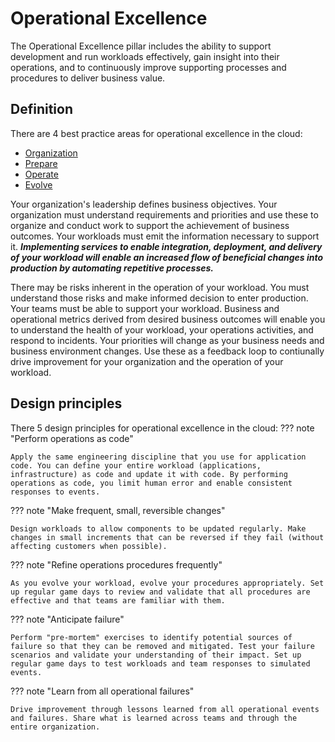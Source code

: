 # Operational Excellence
The Operational Excellence pillar includes the ability to support development and run workloads effectively, gain insight into their operations, and to continuously improve supporting processes and procedures to deliver business value.

## **Definition**
There are 4 best practice areas for operational excellence in the cloud:

- [Organization](best-practices/organization.md)
- [Prepare](best-practices/prepare.md)
- [Operate](best-practices/operate.md)
- [Evolve](best-practices/evolve.md)

Your organization's leadership defines business objectives. Your organization must understand requirements and priorities and use these to organize and conduct work to support the achievement of business outcomes. Your workloads must emit the information necessary to support it. ***Implementing services to enable integration, deployment, and delivery of your workload will enable an increased flow of beneficial changes into production by automating repetitive processes.***

There may be risks inherent in the operation of your workload. You must understand those risks and make informed decision to enter production. Your teams must be able to support your workload. Business and operational metrics derived from desired business outcomes will enable you to understand the health of your workload, your operations activities, and respond to incidents. Your priorities will change as your business needs and business environment changes. Use these as a feedback loop to contiunally drive improvement for your organization and the operation of your workload.

## **Design principles**
There 5 design principles for operational excellence in the cloud:
??? note "Perform operations as code"

    Apply the same engineering discipline that you use for application code. You can define your entire workload (applications, infrastructure) as code and update it with code. By performing operations as code, you limit human error and enable consistent responses to events.

??? note "Make frequent, small, reversible changes"

    Design workloads to allow components to be updated regularly. Make changes in small increments that can be reversed if they fail (without affecting customers when possible).

??? note "Refine operations procedures frequently"

    As you evolve your workload, evolve your procedures appropriately. Set up regular game days to review and validate that all procedures are effective and that teams are familiar with them.

??? note "Anticipate failure"

    Perform "pre-mortem" exercises to identify potential sources of failure so that they can be removed and mitigated. Test your failure scenarios and validate your understanding of their impact. Set up regular game days to test workloads and team responses to simulated events.

??? note "Learn from all operational failures"

    Drive improvement through lessons learned from all operational events and failures. Share what is learned across teams and through the entire organization.
